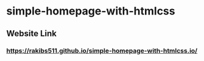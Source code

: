 # simple-homepage-with-htmlcss

## Website Link

### https://rakibs511.github.io/simple-homepage-with-htmlcss.io/
